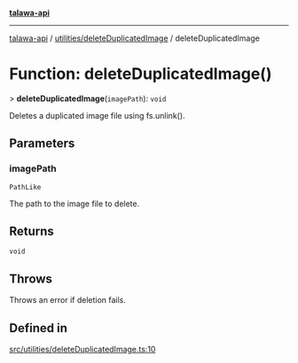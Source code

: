 [**talawa-api**](../../../README.md)

***

[talawa-api](../../../modules.md) / [utilities/deleteDuplicatedImage](../README.md) / deleteDuplicatedImage

# Function: deleteDuplicatedImage()

\> **deleteDuplicatedImage**(`imagePath`): `void`

Deletes a duplicated image file using fs.unlink().

## Parameters

### imagePath

`PathLike`

The path to the image file to delete.

## Returns

`void`

## Throws

Throws an error if deletion fails.

## Defined in

[src/utilities/deleteDuplicatedImage.ts:10](https://github.com/PalisadoesFoundation/talawa-api/blob/832d310bae30bd8cb45fb1b44f62dd776dccc52f/src/utilities/deleteDuplicatedImage.ts#L10)
